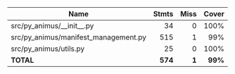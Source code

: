 | Name                                   |    Stmts |     Miss |   Cover |
|--------------------------------------- | -------: | -------: | ------: |
| src/py\_animus/\_\_init\_\_.py         |       34 |        0 |    100% |
| src/py\_animus/manifest\_management.py |      515 |        1 |     99% |
| src/py\_animus/utils.py                |       25 |        0 |    100% |
|                              **TOTAL** |  **574** |    **1** | **99%** |
